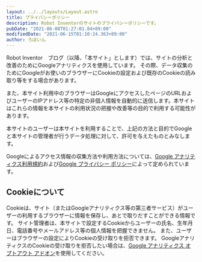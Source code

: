 ```yaml
---
layout: ../../layouts/Layout.astro
title: プライバシーポリシー
description: Robot Inventorのサイトのプライバシーポリシーです。
pubDate: "2021-06-08T01:27:01.84+09:00"
modifiedDate: "2021-06-15T01:10:24.363+09:00"
author: ろぼいん
---
```


Robot Inventor　ブログ（以降、「本サイト」とします）では、サイトの分析と改善のためにGoogleアナリティクスを使用しています。 その際、データ収集のためにGoogleがお使いのブラウザーにCookieの設定および既存のCookieの読み取り等をする場合があります。

また、本サイト利用中のブラウザーはGoogleにアクセスしたページのURLおよびユーザーのIPアドレス等の特定の非個人情報を自動的に送信します。本サイトはこれらの情報を本サイトの利用状況の把握や改善等の目的で利用する可能性があります。

本サイトのユーザーは本サイトを利用することで、上記の方法と目的でGoogleと本サイトの管理者が行うデータ処理に対して、許可を与えたものとみなします。

Googleによるアクセス情報の収集方法や利用方法については、[Google アナリティクス利用規約](https://marketingplatform.google.com/about/analytics/terms/jp/)および[Google プライバシー ポリシー](https://policies.google.com/privacy?hl=ja&gl=jp)によって定められています。

## Cookieについて

Cookieは、サイト（またはGoogleアナリティクス等の第三者サービス）がユーザーの利用するブラウザーに情報を保存し、あとで取りだすことができる情報です。 サイト管理者は、本サイトで設定するCookieからユーザーの氏名、生年月日、電話番号やメールアドレス等の個人情報を把握できません。 また、ユーザーはブラウザーの設定によりCookieの受け取りを拒否できます。 GoogleアナリティクスのCookieの受け取りを拒否したい場合は、[Google アナリティクス オプトアウト アドオン](https://tools.google.com/dlpage/gaoptout)を使用してください。
